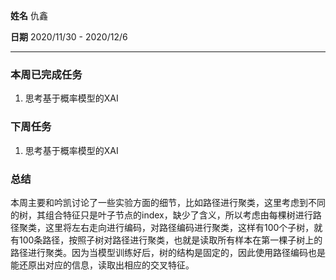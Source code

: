 **姓名** 仇鑫

**日期** 2020/11/30 - 2020/12/6

------

### 本周已完成任务

1. 思考基于概率模型的XAI

### 下周任务

1. 思考基于概率模型的XAI

### 总结

本周主要和吟凯讨论了一些实验方面的细节，比如路径进行聚类，这里考虑到不同的树，其组合特征只是叶子节点的index，缺少了含义，所以考虑由每棵树进行路径聚类，这里将左右走向进行编码，对路径编码进行聚类，这样有100个子树，就有100条路径，按照子树对路径进行聚类，也就是读取所有样本在第一棵子树上的路径进行聚类。因为当模型训练好后，树的结构是固定的，因此使用路径编码也是能还原出对应的信息，读取出相应的交叉特征。

